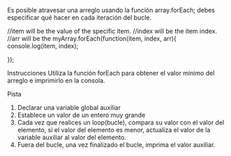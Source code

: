 Es posible atravesar una arreglo usando la función array.forEach; debes especificar qué hacer en cada iteración del bucle.

//item will be the value of the specific item.
//index will be the item index.
//arr will be the 
myArray.forEach(function(item, index, arr){
	console.log(item, index);	

});

Instrucciones
Utiliza la función forEach para obtener el valor mínimo del arreglo e imprimirlo en la consola.

Pista
1) Declarar una variable global auxiliar
2) Establece un valor de un entero muy grande
3) Cada vez que realices un loop(bucle), compara su valor con el valor del elemento, si el valor del elemento es menor, actualiza el valor de la variable auxiliar al valor del elemento.
4) Fuera del bucle, una vez finalizado el bucle, imprima el valor auxiliar.
